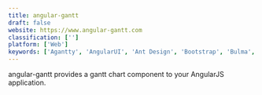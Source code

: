 ```yaml
---
title: angular-gantt
draft: false 
website: https://www.angular-gantt.com
classification: ['']
platform: ['Web']
keywords: ['Agantty', 'AngularUI', 'Ant Design', 'Bootstrap', 'Bulma', 'Elemental UI', 'Foundation', 'GANTTplanner', 'GanttPRO', 'Ganttify', 'GoodGantt', 'Jira', 'Office Timeline', 'OnePager Express for Excel', 'React Helmet', 'Teamgantt', 'Trello']
---
```

angular-gantt provides a gantt chart component to your AngularJS application.